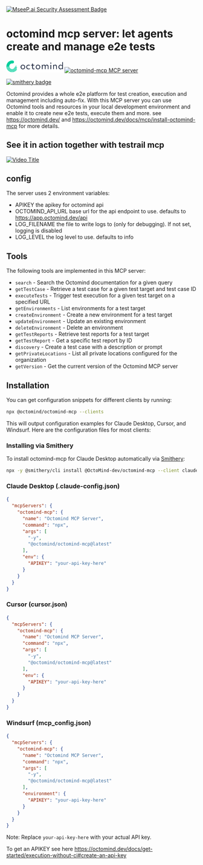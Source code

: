 [![MseeP.ai Security Assessment Badge](https://mseep.net/pr/octomind-dev-octomind-mcp-badge.png)](https://mseep.ai/app/octomind-dev-octomind-mcp)

# octomind mcp server: let agents create and manage e2e tests

<img src="images/light.svg" alt="Octomind Logo" width="150">

<a href="https://glama.ai/mcp/servers/@OctoMind-dev/octomind-mcp">
  <img width="380" height="200" src="https://glama.ai/mcp/servers/@OctoMind-dev/octomind-mcp/badge" alt="octomind-mcp MCP server" />
</a>

[![smithery badge](https://smithery.ai/badge/@OctoMind-dev/octomind-mcp)](https://smithery.ai/server/@OctoMind-dev/octomind-mcp)

Octomind provides a whole e2e platform for test creation, execution and management including auto-fix.
With this MCP server you can use Octomind tools and resources in your local development environment and 
enable it to create new e2e tests, execute them and more. see https://octomind.dev/ and 
https://octomind.dev/docs/mcp/install-octomind-mcp for more details.

## See it in action together with testrail mcp

[![Video Title](https://img.youtube.com/vi/I7lc9I0S62Y/0.jpg)](https://www.youtube.com/watch?v=I7lc9I0S62Y)

## config

The server uses 2 environment variables:

- APIKEY the apikey for octomind api
- OCTOMIND_API_URL  base url for the api endpoint to use. defaults to https://app.octomind.dev/api
- LOG_FILENAME the file to write logs to (only for debugging). If not set, logging is disabled
- LOG_LEVEL the log level to use. defaults to info

## Tools

The following tools are implemented in this MCP server:

- `search` - Search the Octomind documentation for a given query
- `getTestCase` - Retrieve a test case for a given test target and test case ID
- `executeTests` - Trigger test execution for a given test target on a specified URL
- `getEnvironments` - List environments for a test target
- `createEnvironment` - Create a new environment for a test target
- `updateEnvironment` - Update an existing environment
- `deleteEnvironment` - Delete an environment
- `getTestReports` - Retrieve test reports for a test target
- `getTestReport` - Get a specific test report by ID
- `discovery` - Create a test case with a description or prompt
- `getPrivateLocations` - List all private locations configured for the organization
- `getVersion` - Get the current version of the Octomind MCP server

## Installation

You can get configuration snippets for different clients by running:

```bash
npx @octomind/octomind-mcp --clients
```

This will output configuration examples for Claude Desktop, Cursor, and Windsurf. Here are the configuration files for most clients:

### Installing via Smithery

To install octomind-mcp for Claude Desktop automatically via [Smithery](https://smithery.ai/server/@OctoMind-dev/octomind-mcp):

```bash
npx -y @smithery/cli install @OctoMind-dev/octomind-mcp --client claude
```

### Claude Desktop (.claude-config.json)
```json
{
  "mcpServers": {
    "octomind-mcp": {
      "name": "Octomind MCP Server",
      "command": "npx",
      "args": [
        "-y",
        "@octomind/octomind-mcp@latest"
      ],
      "env": {
        "APIKEY": "your-api-key-here"
      }
    }
  }
}
```

### Cursor (cursor.json)
```json
{
  "mcpServers": {
    "octomind-mcp": {
      "name": "Octomind MCP Server",
      "command": "npx",
      "args": [
        "-y",
        "@octomind/octomind-mcp@latest"
      ],
      "env": {
        "APIKEY": "your-api-key-here"
      }
    }
  }
}
```

### Windsurf (mcp_config.json)
```json
{
  "mcpServers": {
    "octomind-mcp": {
      "name": "Octomind MCP Server",
      "command": "npx",
      "args": [
        "-y",
        "@octomind/octomind-mcp@latest"
      ],
      "environment": {
        "APIKEY": "your-api-key-here"
      }
    }
  }
}
```

Note: Replace `your-api-key-here` with your actual API key.

To get an APIKEY see here https://octomind.dev/docs/get-started/execution-without-ci#create-an-api-key